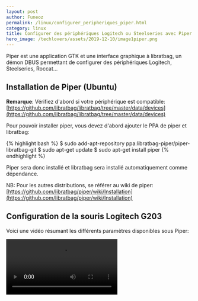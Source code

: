 ```yaml
---
layout: post
author: Funeoz
permalink: /linux/configurer_peripheriques_piper.html
category: linux
title: Configurer des périphériques Logitech ou Steelseries avec Piper
hero_image: /techlovers/assets/2019-12-10/image1piper.png
---
```


Piper est une application GTK et une interface graphique à libratbag, un démon DBUS permettant de configurer des périphériques Logitech, Steelseries, Roccat...

## Installation de Piper (Ubuntu)

**Remarque**: Vérifiez d'abord si votre périphérique est compatible: [https://github.com/libratbag/libratbag/tree/master/data/devices](https://github.com/libratbag/libratbag/tree/master/data/devices)


Pour pouvoir installer piper, vous devez d'abord ajouter le PPA de piper et libratbag:

{% highlight bash %}
$ sudo add-apt-repository ppa:libratbag-piper/piper-libratbag-git
$ sudo apt-get update
$ sudo apt-get install piper
{% endhighlight %}

Piper sera donc installé et libratbag sera installé automatiquement comme dépendance.

NB: Pour les autres distributions, se référer au wiki de piper: [https://github.com/libratbag/piper/wiki/Installation](https://github.com/libratbag/piper/wiki/Installation)

## Configuration de la souris Logitech G203

Voici une vidéo résumant les différents paramètres disponibles sous Piper:

<video width="auto" height="auto" controls> <source src="{{ site.baseurl }}/assets/2019-12-10/piper.webm" type="video/webm"> 
</video>

